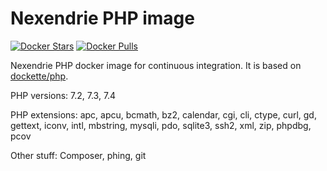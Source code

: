 Nexendrie PHP image
===================

[![Docker Stars](https://img.shields.io/docker/stars/nexendrie/php.svg?style=flat)](https://hub.docker.com/r/nexendrie/php/)
[![Docker Pulls](https://img.shields.io/docker/pulls/nexendrie/php.svg?style=flat)](https://hub.docker.com/r/nexendrie/php/)

Nexendrie PHP docker image for continuous integration. It is based on [dockette/php](https://github.com/dockette/php).

PHP versions: 7.2, 7.3, 7.4

PHP extensions: apc, apcu, bcmath, bz2, calendar, cgi, cli, ctype, curl, gd, gettext, iconv, intl, mbstring, mysqli, pdo, sqlite3, ssh2, xml, zip, phpdbg, pcov

Other stuff: Composer, phing, git
